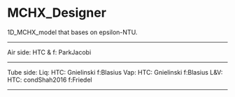 # MCHX_Designer
1D_MCHX_model that bases on epsilon-NTU.

---  

Air side:
HTC & f: ParkJacobi 

---
Tube side:
Liq: HTC: Gnielinski f:Blasius
Vap: HTC: Gnielinski f:Blasius
L&V: HTC: condShah2016   f:Friedel

---
